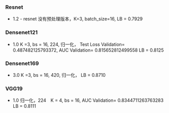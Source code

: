 ### Resnet
+ 1.2  -  resnet 没有预处理版本，K=3, batch_size=16, LB = 0.7929


### Densenet121
+ 1.0 K =3, bs = 16, 224, 归一化， Test Loss Validation=  0.487482125793372,  AUC Validation= 0.815652812499558    LB = 0.8125


### Densenet169
+ 3.0 K =3, bs = 16, 420, 归一化，     LB = 0.8710

### VGG19
+ 1.0 归一化，224　K = 4, bs = 16, AUC Validation= 0.8344711263763283 LB = 0.8111

